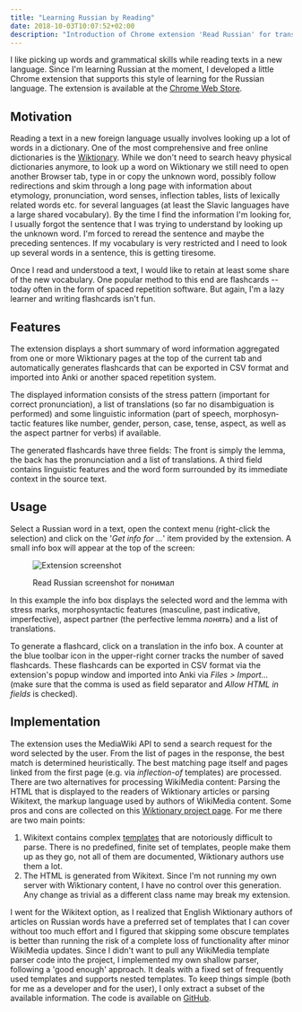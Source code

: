 ```yaml
---
title: "Learning Russian by Reading"
date: 2018-10-03T10:07:52+02:00
description: "Introduction of Chrome extension 'Read Russian' for translating and learning Russian vocabulary."
---
```


I like picking up words and grammatical skills while reading texts in a new language. Since I'm learning Russian at the moment, I developed a little Chrome extension that supports this style of learning for the Russian language. The extension is available at the [Chrome Web Store](https://chrome.google.com/webstore/detail/read-russian/bfiedbggkbnefgngmdkhofddgpfjahcd).

## Motivation

Reading a text in a new foreign language usually involves looking up a lot of words in a dictionary. One of the most comprehensive and free online dictionaries is the [Wiktionary](https://www.wiktionary.org/). While we don't need to search heavy physical dictionaries anymore, to look up a word on Wiktionary we still need to open another Browser tab, type in or copy the unknown word, possibly follow redirections and skim through a long page with information about etymology, pronunciation, word senses, inflection tables, lists of lexically related words etc. for several languages (at least the Slavic languages have a large shared vocabulary). By the time I find the information I'm looking for, I usually forgot the sentence that I was trying to understand by looking up the unknown word. I'm forced to reread the sentence and maybe the preceding sentences. If my vocabulary is very restricted and I need to look up several words in a sentence, this is getting tiresome.

Once I read and understood a text, I would like to retain at least some share of the new vocabulary. One popular method to this end are flashcards -- today often in the form of spaced repetition software. But again, I'm a lazy learner and writing flashcards isn't fun.

## Features

The extension displays a short summary of word information aggregated from one or more Wiktionary pages at the top of the current tab and automatically generates flashcards that can be exported in CSV format and imported into Anki or another spaced repetition system.

The displayed information consists of the stress pattern (important for correct pronunciation), a list of translations (so far no disambiguation is performed) and some linguistic information (part of speech, morpho&shy;syn&shy;tactic features like number, gender, person, case, tense, aspect, as well as the aspect partner for verbs) if available.

The generated flashcards have three fields: The front is simply the lemma, the back has the pronunciation and a list of translations. A third field contains linguistic features and the word form surrounded by its immediate context in the source text.

## Usage

Select a Russian word in a text, open the context menu (right-click the selection) and click on the '*Get info for ...*' item provided by the extension. A small info box will appear at the top of the screen:

<figure class="middle">
    <img src="/img/read-russian-screenshot.png"
         alt="Extension screenshot"/> <figcaption>
            <p>Read Russian screenshot for понимал</p>
        </figcaption>
</figure>

In this example the info box displays the selected word and the lemma with stress marks, morpho&shy;syn&shy;tactic features (masculine, past indicative, imperfective), aspect partner (the perfective lemma *понять*) and a list of translations.

To generate a flashcard, click on a translation in the info box. A counter at the blue toolbar icon in the upper-right corner tracks the number of saved flashcards. These flashcards can be exported in CSV format via the extension's popup window and imported into Anki via *Files > Import...* (make sure that the comma is used as field separator and *Allow HTML in fields* is checked).


## Implementation

The extension uses the MediaWiki API to send a search request for the word selected by the user. From the list of pages in the response, the best match is determined heuristically. The best matching page itself and pages linked from the first page (e.g. via *inflection-of* templates) are processed. There are two alternatives for processing WikiMedia content: Parsing the HTML that is displayed to the readers of Wiktionary articles or parsing Wikitext, the markup language used by authors of WikiMedia content. Some pros and cons are collected on this [Wiktionary project page](https://en.wiktionary.org/wiki/Wiktionary:Parsing). For me there are two main points:

1. Wikitext contains complex [templates](https://www.mediawiki.org/wiki/Help:Templates) that are notoriously difficult to parse. There is no predefined, finite set of templates, people make them up as they go, not all of them are documented, Wiktionary authors use them a lot.
2. The HTML is generated from Wikitext. Since I'm not running my own server with Wiktionary content, I have no control over this generation. Any change as trivial as a different class name may break my extension.

I went for the Wikitext option, as I realized that English Wiktionary authors of articles on Russian words have a preferred set of templates that I can cover without too much effort and I figured that skipping some obscure templates is better than running the risk of a complete loss of functionality after minor WikiMedia updates. Since I didn't want to pull any WikiMedia template parser code into the project, I implemented my own shallow parser, following a 'good enough' approach. It deals with a fixed set of frequently used templates and supports nested templates. To keep things simple (both for me as a developer and for the user), I only extract a subset of the available information. The code is available on [GitHub](https://github.com/kldtz/read-russian).

